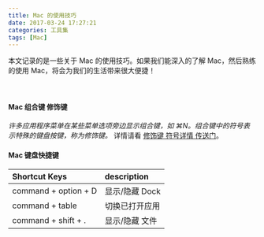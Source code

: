 ```yaml
---
title: Mac 的使用技巧
date: 2017-03-24 17:27:21
categories: 工具集
tags: [Mac]
---
```


本文记录的是一些关于 Mac 的使用技巧。如果我们能深入的了解 Mac，然后熟练的使用 Mac，将会为我们的生活带来很大便捷！

<!-- more -->　

#### Mac 组合键 修饰键 

*许多应用程序菜单在某些菜单选项旁边显示组合键，如 ⌘N。组合键中的符号表示特殊的键盘按键，称为修饰键。* 详情请看 [修饰键 符号详情 传送门](https://support.apple.com/kb/PH18802?locale=zh_CN)。

#### Mac 键盘快捷键

| Shortcut Keys | description |
| :--------- | :---------- |
|command + option + D | 显示/隐藏 Dock |
|command + table | 切换已打开应用 |
|command + shift +  . | 显示/隐藏 文件 |


